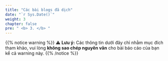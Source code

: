 ```yaml
---
title: "Các bài blogs đã dịch"
date: "`r Sys.Date()`"
weight: 3
chapter: false
pre: " <b> 3. </b> "
---
```


{{% notice warning %}}
⚠️ **Lưu ý:** Các thông tin dưới đây chỉ nhằm mục đích tham khảo, vui lòng **không sao chép nguyên văn** cho bài báo cáo của bạn kể cả warning này.
{{% /notice %}}